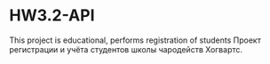 # HW3.2-API
This project is educational, performs registration of students
Проект регистрации и учёта студентов школы чародейств Хогвартс.
